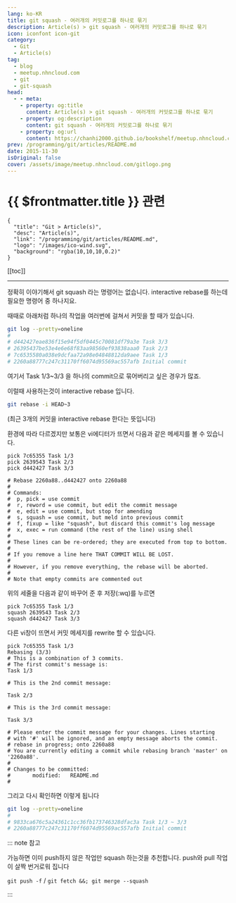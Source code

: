 ```yaml
---
lang: ko-KR
title: git squash - 여러개의 커밋로그를 하나로 묶기
description: Article(s) > git squash - 여러개의 커밋로그를 하나로 묶기
icon: iconfont icon-git
category: 
  - Git
  - Article(s)
tag: 
  - blog
  - meetup.nhncloud.com
  - git
  - git-squash
head:
  - - meta:
    - property: og:title
      content: Article(s) > git squash - 여러개의 커밋로그를 하나로 묶기
    - property: og:description
      content: git squash - 여러개의 커밋로그를 하나로 묶기
    - property: og:url
      content: https://chanhi2000.github.io/bookshelf/meetup.nhncloud.com/39.html
prev: /programming/git/articles/README.md
date: 2015-11-30
isOriginal: false
cover: /assets/image/meetup.nhncloud.com/gitlogo.png
---
```


# {{ $frontmatter.title }} 관련

```component VPCard
{
  "title": "Git > Article(s)",
  "desc": "Article(s)",
  "link": "/programming/git/articles/README.md",
  "logo": "/images/ico-wind.svg",
  "background": "rgba(10,10,10,0.2)"
}
```

[[toc]]

---

<SiteInfo
  name="git squash - 여러개의 커밋로그를 하나로 묶기| NHN Cloud Meetup"
  desc="git squash - 여러개의 커밋로그를 하나로 묶기"
  url="https://meetup.nhncloud.com/posts/39"
  logo="https://meetup.nhncloud.com/resources/img/favicon.ico"
  preview="/assets/image/meetup.nhncloud.com/gitlogo.png"/>

정확히 이야기해서 git squash 라는 명령어는 없습니다. interactive rebase를 하는데 필요한 명령어 중 하나지요.

때때로 아래처럼 하나의 작업을 여러번에 걸쳐서 커밋을 할 때가 있습니다. 

```sh
git log --pretty=oneline
#
# d442427eae836f15e94f5df0445c70081df79a3e Task 3/3
# 26395437be53e4e6e68f83aa98560ef93838aaa0 Task 2/3
# 7c6535580a038e9dcfaa72a98e04848812da9aee Task 1/3
# 2260a88777c247c31170ff6074d95569ac557afb Initial commit
```

여기서 Task 1/3~3/3 을 하나의 <FontIcon icon="iconfont icon-change"/>commit으로 묶어버리고 싶은 경우가 많죠.

이럴때 사용하는것이 interactive rebase 입니다.

```sh
git rebase -i HEAD~3
```

(최근 3개의 커밋을 interactive rebase 한다는 뜻입니다)

환경에 따라 다르겠지만 보통은 vi에디터가 뜨면서 다음과 같은 메세지를 볼 수 있습니다.

```
pick 7c65355 Task 1/3
pick 2639543 Task 2/3
pick d442427 Task 3/3

# Rebase 2260a88..d442427 onto 2260a88
#
# Commands:
#  p, pick = use commit
#  r, reword = use commit, but edit the commit message
#  e, edit = use commit, but stop for amending
#  s, squash = use commit, but meld into previous commit
#  f, fixup = like "squash", but discard this commit's log message
#  x, exec = run command (the rest of the line) using shell
#
# These lines can be re-ordered; they are executed from top to bottom.
#
# If you remove a line here THAT COMMIT WILL BE LOST.
#
# However, if you remove everything, the rebase will be aborted.
#
# Note that empty commits are commented out
```

위의 세줄을 다음과 같이 바꾸어 준 후 저장(:wq)를 누르면

```
pick 7c65355 Task 1/3
squash 2639543 Task 2/3
squash d442427 Task 3/3
```

다른 vi창이 뜨면서 커밋 메세지를 rewrite 할 수 있습니다.

```
pick 7c65355 Task 1/3
Rebasing (3/3)
# This is a combination of 3 commits.
# The first commit's message is:
Task 1/3

# This is the 2nd commit message:

Task 2/3

# This is the 3rd commit message:

Task 3/3

# Please enter the commit message for your changes. Lines starting
# with '#' will be ignored, and an empty message aborts the commit.
# rebase in progress; onto 2260a88
# You are currently editing a commit while rebasing branch 'master' on '2260a88'.
#
# Changes to be committed:
#       modified:   README.md
#
```

그리고 다시 확인하면 이렇게 됩니다

```sh
git log --pretty=oneline
#
# 9833ca676c5a24361c1cc36fb173746328dfac3a Task 1/3 ~ 3/3
# 2260a88777c247c31170ff6074d95569ac557afb Initial commit
```

::: note 참고

가능하면 이미 push하지 않은 작업만 squash 하는것을 추천합니다. push와 pull 작업이 살짝 번거로워 집니다

`git push -f` / `git fetch &&; git merge --squash`

:::
